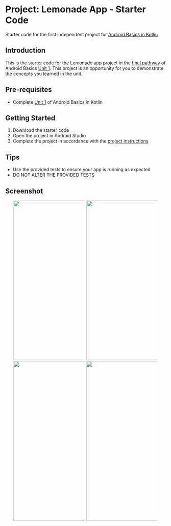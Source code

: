 Project: Lemonade App - Starter Code
==================================

Starter code for the first independent project for [Android Basics in Kotlin](https://developer.android.com/courses/android-basics-kotlin/course)

Introduction
------------

This is the starter code for the Lemonade app project in the [final pathway](https://developer.android.com/courses/pathways/android-basics-kotlin-four) of Android Basics [Unit 1](https://developer.android.com/courses/android-basics-kotlin/unit-1). This project is an opportunity for you to demonstrate the concepts you learned in the unit.

Pre-requisites
--------------

- Complete [Unit 1](https://developer.android.com/courses/android-basics-kotlin/unit-1) of Android Basics in Kotlin

Getting Started
---------------

1. Download the starter code
2. Open the project in Android Studio
3. Complete the project in accordance with the [project instructions](https://developer.android.com/codelabs/basic-android-kotlin-training-project-lemonade)

Tips
----

- Use the provided tests to ensure your app is running as expected
- DO NOT ALTER THE PROVIDED TESTS

Screenshot
---------------
<div align=center>
<img src="https://user-images.githubusercontent.com/89329066/177521123-4fd48357-d157-4ef0-a278-26c6b853e44d.png" height = "500" width = "225"/> 
<img src="https://user-images.githubusercontent.com/89329066/177521137-b6eef4cf-5efe-41e5-ab5f-6e2fa3e73ee7.png" height = "500" width = "225"/> 
<img src="https://user-images.githubusercontent.com/89329066/177521151-1ed80fcf-cfaf-41bc-8c69-4b4692e53530.png" height = "500" width = "225"/> 
<img src="https://user-images.githubusercontent.com/89329066/177521179-32912217-3acd-40e4-98e0-1cb34ef4a9de.png" height = "500" width = "225"/> 
</div>




